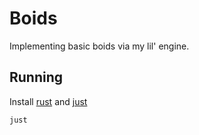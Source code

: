 # Boids

Implementing basic boids via my lil' engine.

## Running

Install [rust](https://rustup.rs/) and [just](https://github.com/casey/just)

```sh
just
```
